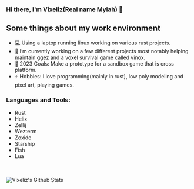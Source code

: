 ### Hi there, I'm Vixeliz(Real name Mylah) 👋

## Some things about my work environment

- 💻 Using a laptop running linux working on various rust projects.
- 🔭 I’m currently working on a few different projects most notably helping maintain ggez and a voxel survival game called vinox.
- 🥅 2023 Goals: Make a prototype for a sandbox game that is cross platform.
- ⚡ Hobbies: I love programming(mainly in rust), low poly modeling and pixel art, playing games.

### Languages and Tools:

* Rust
* Helix
* Zellij
* Wezterm
* Zoxide
* Starship
* Fish
* Lua

<br />
<br />


<img align="left" alt="Vixeliz's Github Stats" src="https://github-readme-stats.vercel.app/api?username=Vixeliz&show_icons=true&" />
